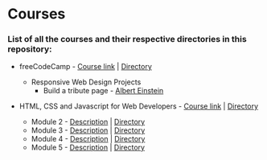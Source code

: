 # Courses

### List of all the courses and their respective directories in this repository:

* freeCodeCamp - [Course link](https://www.freecodecamp.org) | [Directory](./freeCodeCamp/)
  * Responsive Web Design Projects
    * Build a tribute page - [Albert Einstein](./freeCodeCamp/tribute_page/)

* HTML, CSS and Javascript for Web Developers - [Course link](https://www.coursera.org/learn/html-css-javascript-for-web-developers) | [Directory](./html-css-and-javascript/)
  * Module 2 - [Description](https://github.com/jhu-ep-coursera/fullstack-course4/blob/master/assignments/assignment2/Assignment-2.md) | [Directory](./html-css-and-javascript/module2/)
  * Module 3 - [Description](https://github.com/jhu-ep-coursera/fullstack-course4/blob/master/assignments/assignment3/Assignment-3.md) | [Directory](./html-css-and-javascript/module3/)
  * Module 4 - [Description](https://github.com/jhu-ep-coursera/fullstack-course4/blob/master/assignments/assignment4/Assignment-4.md) | [Directory](./html-css-and-javascript/module4/)
  * Module 5 - [Description](https://github.com/jhu-ep-coursera/fullstack-course4/blob/master/assignments/assignment5/Assignment-5.md) | [Directory](./html-css-and-javascript/module5/)
